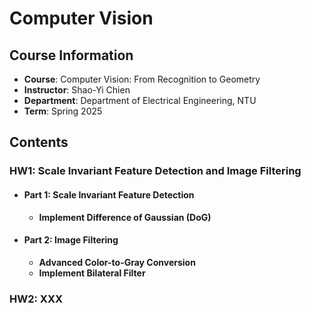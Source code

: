 # Computer Vision

## Course Information
- **Course**: Computer Vision: From Recognition to Geometry
- **Instructor**: Shao-Yi Chien
- **Department**: Department of Electrical Engineering, NTU
- **Term**: Spring 2025

## Contents

### HW1: Scale Invariant Feature Detection and Image Filtering

- #### Part 1: Scale Invariant Feature Detection
  - **Implement Difference of Gaussian (DoG)**

- #### Part 2: Image Filtering
  - **Advanced Color-to-Gray Conversion**
  - **Implement Bilateral Filter**

### HW2: XXX